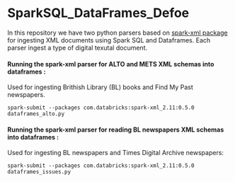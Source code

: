 # SparkSQL_DataFrames_Defoe

In this repository we have two python parsers based on [spark-xml package](https://github.com/databricks/spark-xml) for ingesting XML documents using Spark SQL and Dataframes. Each parser ingest a type of digital texutal document. 


#### Running the spark-xml parser for ALTO and METS XML schemas into dataframes :

Used for ingesting Brithish Library (BL) books and Find My Past newspapers. 


    spark-submit --packages com.databricks:spark-xml_2.11:0.5.0 dataframes_alto.py
  
#### Running the spark-xml parser for reading BL newspapers XML schemas into dataframes :

Used for ingesting BL newspapers and Times Digital Archive newspapers:
  
 
    spark-submit --packages com.databricks:spark-xml_2.11:0.5.0 dataframes_issues.py
  
  
  
